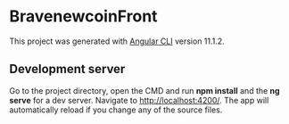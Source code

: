 # BravenewcoinFront

This project was generated with [Angular CLI](https://github.com/angular/angular-cli) version 11.1.2.

## Development server

Go to the project directory, open the CMD and run **npm install**
and the **ng serve** for a dev server. Navigate to
[http://localhost:4200/](http://localhost:4200/).
The app will automatically reload if you change any of the source files.
